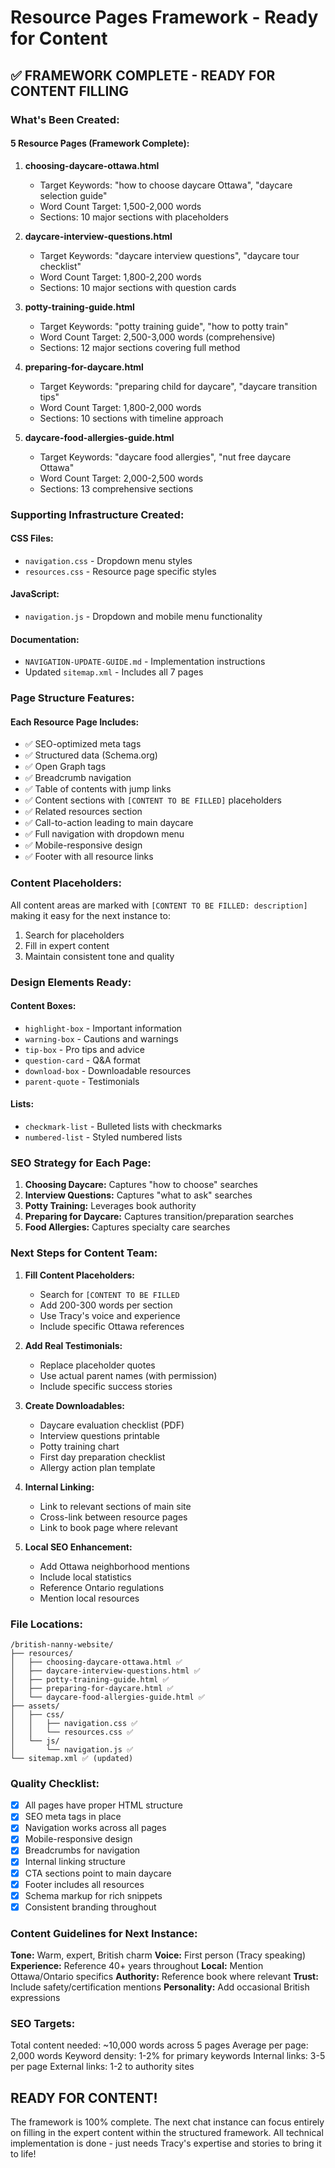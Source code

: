 # Resource Pages Framework - Ready for Content

## ✅ FRAMEWORK COMPLETE - READY FOR CONTENT FILLING

### What's Been Created:

#### **5 Resource Pages (Framework Complete):**

1. **choosing-daycare-ottawa.html**
   - Target Keywords: "how to choose daycare Ottawa", "daycare selection guide"
   - Word Count Target: 1,500-2,000 words
   - Sections: 10 major sections with placeholders

2. **daycare-interview-questions.html**
   - Target Keywords: "daycare interview questions", "daycare tour checklist"
   - Word Count Target: 1,800-2,200 words  
   - Sections: 10 major sections with question cards

3. **potty-training-guide.html**
   - Target Keywords: "potty training guide", "how to potty train"
   - Word Count Target: 2,500-3,000 words (comprehensive)
   - Sections: 12 major sections covering full method

4. **preparing-for-daycare.html**
   - Target Keywords: "preparing child for daycare", "daycare transition tips"
   - Word Count Target: 1,800-2,000 words
   - Sections: 10 sections with timeline approach

5. **daycare-food-allergies-guide.html**
   - Target Keywords: "daycare food allergies", "nut free daycare Ottawa"
   - Word Count Target: 2,000-2,500 words
   - Sections: 13 comprehensive sections

### Supporting Infrastructure Created:

#### **CSS Files:**
- `navigation.css` - Dropdown menu styles
- `resources.css` - Resource page specific styles

#### **JavaScript:**
- `navigation.js` - Dropdown and mobile menu functionality

#### **Documentation:**
- `NAVIGATION-UPDATE-GUIDE.md` - Implementation instructions
- Updated `sitemap.xml` - Includes all 7 pages

### Page Structure Features:

#### **Each Resource Page Includes:**
- ✅ SEO-optimized meta tags
- ✅ Structured data (Schema.org)
- ✅ Open Graph tags
- ✅ Breadcrumb navigation
- ✅ Table of contents with jump links
- ✅ Content sections with `[CONTENT TO BE FILLED]` placeholders
- ✅ Related resources section
- ✅ Call-to-action leading to main daycare
- ✅ Full navigation with dropdown menu
- ✅ Mobile-responsive design
- ✅ Footer with all resource links

### Content Placeholders:

All content areas are marked with `[CONTENT TO BE FILLED: description]` making it easy for the next instance to:
1. Search for placeholders
2. Fill in expert content
3. Maintain consistent tone and quality

### Design Elements Ready:

#### **Content Boxes:**
- `highlight-box` - Important information
- `warning-box` - Cautions and warnings
- `tip-box` - Pro tips and advice
- `question-card` - Q&A format
- `download-box` - Downloadable resources
- `parent-quote` - Testimonials

#### **Lists:**
- `checkmark-list` - Bulleted lists with checkmarks
- `numbered-list` - Styled numbered lists

### SEO Strategy for Each Page:

1. **Choosing Daycare:** Captures "how to choose" searches
2. **Interview Questions:** Captures "what to ask" searches
3. **Potty Training:** Leverages book authority
4. **Preparing for Daycare:** Captures transition/preparation searches
5. **Food Allergies:** Captures specialty care searches

### Next Steps for Content Team:

1. **Fill Content Placeholders:**
   - Search for `[CONTENT TO BE FILLED`
   - Add 200-300 words per section
   - Use Tracy's voice and experience
   - Include specific Ottawa references

2. **Add Real Testimonials:**
   - Replace placeholder quotes
   - Use actual parent names (with permission)
   - Include specific success stories

3. **Create Downloadables:**
   - Daycare evaluation checklist (PDF)
   - Interview questions printable
   - Potty training chart
   - First day preparation checklist
   - Allergy action plan template

4. **Internal Linking:**
   - Link to relevant sections of main site
   - Cross-link between resource pages
   - Link to book page where relevant

5. **Local SEO Enhancement:**
   - Add Ottawa neighborhood mentions
   - Include local statistics
   - Reference Ontario regulations
   - Mention local resources

### File Locations:

```
/british-nanny-website/
├── resources/
│   ├── choosing-daycare-ottawa.html ✅
│   ├── daycare-interview-questions.html ✅
│   ├── potty-training-guide.html ✅
│   ├── preparing-for-daycare.html ✅
│   └── daycare-food-allergies-guide.html ✅
├── assets/
│   ├── css/
│   │   ├── navigation.css ✅
│   │   └── resources.css ✅
│   └── js/
│       └── navigation.js ✅
└── sitemap.xml ✅ (updated)
```

### Quality Checklist:

- [x] All pages have proper HTML structure
- [x] SEO meta tags in place
- [x] Navigation works across all pages
- [x] Mobile-responsive design
- [x] Breadcrumbs for navigation
- [x] Internal linking structure
- [x] CTA sections point to main daycare
- [x] Footer includes all resources
- [x] Schema markup for rich snippets
- [x] Consistent branding throughout

### Content Guidelines for Next Instance:

**Tone:** Warm, expert, British charm
**Voice:** First person (Tracy speaking)
**Experience:** Reference 40+ years throughout
**Local:** Mention Ottawa/Ontario specifics
**Authority:** Reference book where relevant
**Trust:** Include safety/certification mentions
**Personality:** Add occasional British expressions

### SEO Targets:

Total content needed: ~10,000 words across 5 pages
Average per page: 2,000 words
Keyword density: 1-2% for primary keywords
Internal links: 3-5 per page
External links: 1-2 to authority sites

## READY FOR CONTENT!

The framework is 100% complete. The next chat instance can focus entirely on filling in the expert content within the structured framework. All technical implementation is done - just needs Tracy's expertise and stories to bring it to life!
